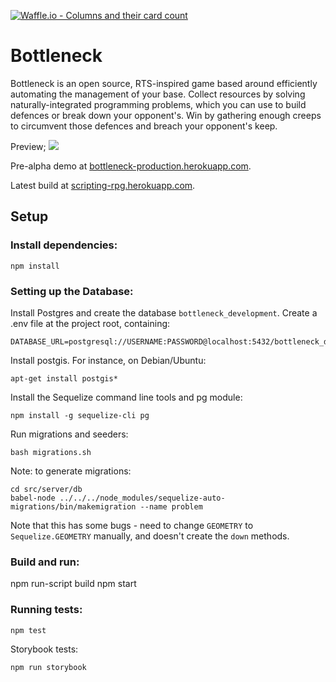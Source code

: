[![Waffle.io - Columns and their card count](https://badge.waffle.io/lolney/bottleneck.svg?columns=all)](https://waffle.io/lolney/bottleneck)

# Bottleneck

Bottleneck is an open source, RTS-inspired game based around efficiently automating the management of your base. Collect resources by solving naturally-integrated programming problems, which you can use to build defences or break down your opponent's. Win by gathering enough creeps to circumvent those defences and breach your opponent's keep.

Preview;
![](https://i.imgur.com/qUP0D9d.png)

Pre-alpha demo at [bottleneck-production.herokuapp.com](http://bottleneck-production.herokuapp.com/).

Latest build at [scripting-rpg.herokuapp.com](http://scripting-rpg.herokuapp.com/).

## Setup

### Install dependencies:

```
npm install
```

### Setting up the Database:

Install Postgres and create the database `bottleneck_development`.
Create a .env file at the project root, containing:

```
DATABASE_URL=postgresql://USERNAME:PASSWORD@localhost:5432/bottleneck_development
```

Install postgis. For instance, on Debian/Ubuntu:

```
apt-get install postgis*
```

Install the Sequelize command line tools and pg module:

```
npm install -g sequelize-cli pg
```

Run migrations and seeders:

```
bash migrations.sh
```

Note: to generate migrations:

```
cd src/server/db
babel-node ../../../node_modules/sequelize-auto-migrations/bin/makemigration --name problem
```

Note that this has some bugs - need to change `GEOMETRY` to `Sequelize.GEOMETRY` manually, and doesn't create the `down` methods.

### Build and run:

npm run-script build
npm start

### Running tests:

```
npm test
```

Storybook tests:

```
npm run storybook
```
